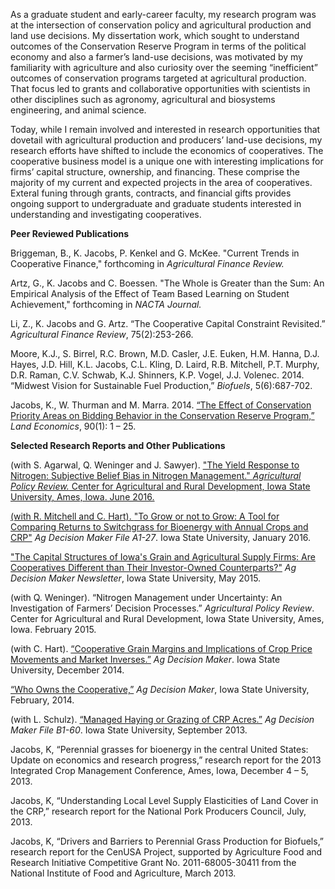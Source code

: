 As a graduate student and early-career faculty, my research program was at the intersection of conservation policy and agricultural production and land use decisions. My dissertation work, which sought to understand outcomes of the Conservation Reserve Program in terms of the political economy and also a farmer’s land-use decisions, was motivated by my familiarity with agriculture and also curiosity over the seeming “inefficient” outcomes of conservation programs targeted at agricultural production. That focus led to grants and collaborative opportunities with scientists in other disciplines such as agronomy, agricultural and biosystems engineering, and animal science.

Today, while I remain involved and interested in research opportunities that dovetail with agricultural production and producers’ land-use decisions, my research efforts have shifted to include the economics of cooperatives. The cooperative business model is a unique one with interesting implications for firms’ capital structure, ownership, and financing. These comprise the majority of my current and expected projects in the area of cooperatives. Exteral funing through grants, contracts, and financial gifts provides ongoing support to undergraduate and graduate students interested in understanding and investigating cooperatives.



**Peer Reviewed Publications**

Briggeman, B., K. Jacobs, P. Kenkel and G. McKee. "Current Trends in Cooperative Finance," forthcoming in *Agricultural Finance Review.*

Artz, G., K. Jacobs and C. Boessen. "The Whole is Greater than the Sum: An Empirical Analysis of the Effect of Team Based Learning on Student Achievement," forthcoming in *NACTA Journal.*

Li, Z., K. Jacobs and G. Artz. “The Cooperative Capital Constraint Revisited.” *Agricultural Finance Review*, 75(2):253-266.

Moore, K.J., S. Birrel, R.C. Brown, M.D. Casler, J.E. Euken, H.M. Hanna, D.J. Hayes, J.D. Hill, K.L. Jacobs, C.L. Kling, D. Laird, R.B. Mitchell, P.T. Murphy, D.R. Raman, C.V. Schwab, K.J. Shinners, K.P. Vogel, J.J. Volenec. 2014.  “Midwest Vision for Sustainable Fuel Production,” *Biofuels*, 5(6):687-702.

Jacobs, K., W. Thurman and M. Marra. 2014. <a href="https://iastate.box.com/s/k7aiq2pntsucrriibkit3yy0x3eik9d1" target="_blank">“The Effect of Conservation Priority Areas on Bidding Behavior in the Conservation Reserve Program,”</a> *Land Economics*, 90(1): 1 – 25.

**Selected Research Reports and Other Publications**

(with S. Agarwal, Q. Weninger and J. Sawyer). <a href="http://www.card.iastate.edu/ag_policy_review/display.aspx?id=49" target="_blank">"The Yield Response to Nitrogen: Subjective Belief Bias in Nitrogen Management." *Agricultural Policy Review.* Center for Agricultural and Rural Development, Iowa State University, Ames, Iowa. June 2016.

(with R. Mitchell and C. Hart). <a href="https://www.extension.iastate.edu/agdm/crops/html/a1-27.html" target="_blank">"To Grow or not to Grow: A Tool for Comparing Returns to Switchgrass for Bioenergy with Annual Crops and CRP"</a> *Ag Decision Maker File A1-27*. Iowa State University, January 2016.

<a href="https://www.extension.iastate.edu/agdm/articles/others/JacMay15.html" target="_blank">"The Capital Structures of Iowa's Grain and Agricultural Supply Firms: Are Cooperatives Different than Their Investor-Owned Counterparts?"</a> *Ag Decision Maker Newsletter*, Iowa State University, May 2015.

(with Q. Weninger). “Nitrogen Management under Uncertainty: An Investigation of Farmers’ Decision Processes.” *Agricultural Policy Review*. Center for Agricultural and Rural Development, Iowa State University, Ames, Iowa. February 2015.

(with C. Hart). <a href="http://www.extension.iastate.edu/agdm/articles/others/JacDec14.html" target="_blank">“Cooperative Grain Margins and Implications of Crop Price Movements and Market Inverses.”</a> *Ag Decision Maker*. Iowa State University, December 2014.

<a href="http://www.extension.iastate.edu/agdm/articles/others/JacFeb14.html" target="_blank"> “Who Owns the Cooperative,”</a> *Ag Decision Maker*, Iowa State University, February, 2014.

(with L. Schulz). <a href="http://www.extension.iastate.edu/agdm/livestock/html/b1-60.html" target="_blank">“Managed Haying or Grazing of CRP Acres.”</a> *Ag Decision Maker File B1-60*. Iowa State University, September 2013.

Jacobs, K, “Perennial grasses for bioenergy in the central United States: Update on economics and research progress,” research report for the 2013 Integrated Crop Management Conference, Ames, Iowa, December 4 – 5, 2013.

Jacobs, K, “Understanding Local Level Supply Elasticities of Land Cover in the CRP,” research report for the National Pork Producers Council, July, 2013.

Jacobs, K, “Drivers and Barriers to Perennial Grass Production for Biofuels,” research report for the CenUSA Project, supported by Agriculture Food and Research Initiative Competitive Grant No. 2011-68005-30411 from the National Institute of Food and Agriculture, March 2013.
